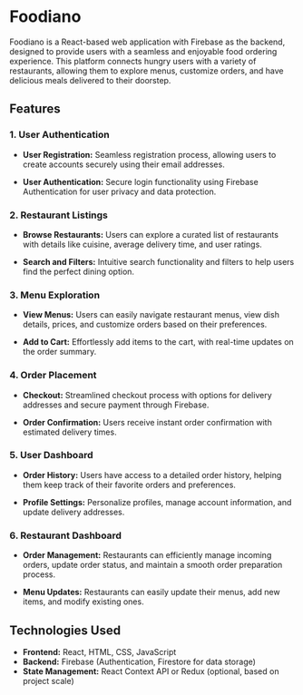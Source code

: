 # Foodiano

Foodiano is a React-based web application with Firebase as the backend, designed to provide users with a seamless and enjoyable food ordering experience. This platform connects hungry users with a variety of restaurants, allowing them to explore menus, customize orders, and have delicious meals delivered to their doorstep.

## Features

### 1. User Authentication

- **User Registration:** Seamless registration process, allowing users to create accounts securely using their email addresses.

- **User Authentication:** Secure login functionality using Firebase Authentication for user privacy and data protection.

### 2. Restaurant Listings

- **Browse Restaurants:** Users can explore a curated list of restaurants with details like cuisine, average delivery time, and user ratings.

- **Search and Filters:** Intuitive search functionality and filters to help users find the perfect dining option.

### 3. Menu Exploration

- **View Menus:** Users can easily navigate restaurant menus, view dish details, prices, and customize orders based on their preferences.

- **Add to Cart:** Effortlessly add items to the cart, with real-time updates on the order summary.

### 4. Order Placement

- **Checkout:** Streamlined checkout process with options for delivery addresses and secure payment through Firebase.

- **Order Confirmation:** Users receive instant order confirmation with estimated delivery times.

### 5. User Dashboard

- **Order History:** Users have access to a detailed order history, helping them keep track of their favorite orders and preferences.

- **Profile Settings:** Personalize profiles, manage account information, and update delivery addresses.

### 6. Restaurant Dashboard

- **Order Management:** Restaurants can efficiently manage incoming orders, update order status, and maintain a smooth order preparation process.

- **Menu Updates:** Restaurants can easily update their menus, add new items, and modify existing ones.

## Technologies Used

- **Frontend:** React, HTML, CSS, JavaScript
- **Backend:** Firebase (Authentication, Firestore for data storage)
- **State Management:** React Context API or Redux (optional, based on project scale)

